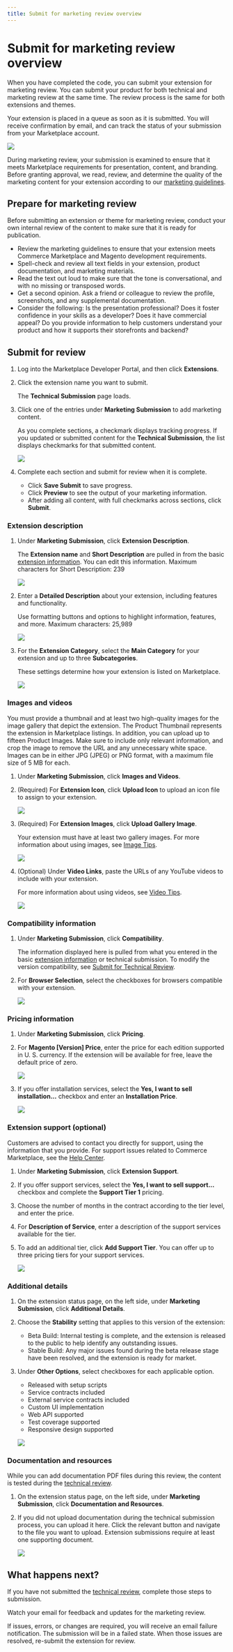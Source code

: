 ```yaml
---
title: Submit for marketing review overview
---
```


# Submit for marketing review overview

When you have completed the code, you can submit your extension for marketing review. You can submit your product for both technical and marketing review at the same time. The review process is the same for both extensions and themes.

Your extension is placed in a queue as soon as it is submitted. You will receive confirmation by email, and can track the status of your submission from your Marketplace account.

![](_images/market-content.png)

During marketing review, your submission is examined to ensure that it meets Marketplace requirements for presentation, content, and branding. Before granting approval, we read, review, and determine the quality of the marketing content for your extension according to our [marketing guidelines](marketing-review-guidelines.md).

## Prepare for marketing review

Before submitting an extension or theme for marketing review, conduct your own internal review of the content to make sure that it is ready for publication.

-  Review the marketing guidelines to ensure that your extension meets Commerce Marketplace and Magento development requirements.
-  Spell-check and review all text fields in your extension, product documentation, and marketing materials.
-  Read the text out loud to make sure that the tone is conversational, and with no missing or transposed words.
-  Get a second opinion. Ask a friend or colleague to review the profile, screenshots, and any supplemental documentation.
-  Consider the following: Is the presentation professional? Does it foster confidence in your skills as a developer? Does it have commercial appeal? Do you provide information to help customers understand your product and how it supports their storefronts and backend?

## Submit for review

1. Log into the Marketplace Developer Portal, and then click **Extensions**.

1. Click the extension name you want to submit.

   The **Technical Submission** page loads.

1. Click one of the entries under **Marketing Submission** to add marketing content.

    As you complete sections, a checkmark displays tracking progress. If you updated or submitted content for the **Technical Submission**, the list displays checkmarks for that submitted content.

    ![](_images/marketing-submission-list.png)

1. Complete each section and submit for review when it is complete.

    -  Click **Save Submit** to save progress.
    -  Click **Preview** to see the output of your marketing information.
    -  After adding all content, with full checkmarks across sections, click **Submit**.

### Extension description

1. Under **Marketing Submission**, click **Extension Description**.

    The **Extension name** and **Short Description** are pulled in from the basic [extension information](extension-information.md). You can edit this information. Maximum characters for Short Description: 239

    ![](_images/marketing-description1.png)

1. Enter a **Detailed Description** about your extension, including features and functionality.

    Use formatting buttons and options to highlight information, features, and more. Maximum characters: 25,989

    ![](_images/marketing-description2.png)

1. For the **Extension Category**, select the **Main Category** for your extension and up to three **Subcategories**.

    These settings determine how your extension is listed on Marketplace.

    ![](_images/marketing-description3.png)

### Images and videos

You must provide a thumbnail and at least two high-quality images for the image gallery that depict the extension. The Product Thumbnail represents the extension in Marketplace listings. In addition, you can upload up to fifteen Product Images. Make sure to include only relevant information, and crop the image to remove the URL and any unnecessary white space. Images can be in either JPG (JPEG) or PNG format, with a maximum file size of 5 MB for each.

1. Under **Marketing Submission**, click **Images and Videos**.

1. (Required) For **Extension Icon**, click **Upload Icon** to upload an icon file to assign to your extension.

    ![](_images/marketing-images1.png)

1. (Required) For **Extension Images**, click **Upload Gallery Image**.

   Your extension must have at least two gallery images. For more information about using images, see [Image Tips](image-tips.md).

    ![](_images/marketing-images2.png)

1. (Optional) Under **Video Links**, paste the URLs of any YouTube videos to include with your extension.

    For more information about using videos, see [Video Tips](video-tips.md).

    ![](_images/marketing-images3.png)

### Compatibility information

1. Under **Marketing Submission**, click **Compatibility**.

    The information displayed here is pulled from what you entered in the basic [extension information](extension-information.md) or technical submission. To modify the version compatibility, see [Submit for Technical Review](submit-for-technical-review.md).

1. For **Browser Selection**, select the checkboxes for browsers compatible with your extension.

    ![](_images/marketing-compatibility.png)

### Pricing information

1. Under **Marketing Submission**, click **Pricing**.

1. For **Magento \[Version\] Price**, enter the price for each edition supported in U. S. currency. If the extension will be available for free, leave the default price of zero.

    ![](_images/marketing-pricing1.png)

1. If you offer installation services, select the **Yes, I want to sell installation...** checkbox and enter an **Installation Price**.

    ![](_images/marketing-submission-pricing.png)

### Extension support (optional)

Customers are advised to contact you directly for support, using the information that you provide. For support issues related to Commerce Marketplace, see the [Help Center](https://marketplacesupport.magento.com/hc/en-us).

1. Under **Marketing Submission**, click **Extension Support**.

1. If you offer support services, select the **Yes, I want to sell support...** checkbox and complete the **Support Tier 1** pricing.

1. Choose the number of months in the contract according to the tier level, and enter the price.

1. For **Description of Service**, enter a description of the support services available for the tier.

1. To add an additional tier, click **Add Support Tier**. You can offer up to three pricing tiers for your support services.

    ![](_images/marketing-submission-support.png)

### Additional details

1. On the extension status page, on the left side, under **Marketing Submission**, click **Additional Details**.

1. Choose the **Stability** setting that applies to this version of the extension:

    -  Beta Build: Internal testing is complete, and the extension is released to the public to help identify any outstanding issues.
    -  Stable Build: Any major issues found during the beta release stage have been resolved, and the extension is ready for market.

1. Under **Other Options**, select checkboxes for each applicable option.

    -  Released with setup scripts
    -  Service contracts included
    -  External service contracts included
    -  Custom UI implementation
    -  Web API supported
    -  Test coverage supported
    -  Responsive design supported

    ![](_images/marketing-submission-additional-details.png)

### Documentation and resources

<InlineAlert variant="info" slots="text"/>

While you can add documentation PDF files during this review, the content is tested during the [technical review](submit-for-technical-review.md).

1. On the extension status page, on the left side, under **Marketing Submission**, click **Documentation and Resources**.

1. If you did not upload documentation during the technical submission process, you can upload it here. Click the relevant button and navigate to the file you want to upload. Extension submissions require at least one supporting document.

    ![](_images/marketing-submission-documentation.png)

## What happens next?

If you have not submitted the [technical review](submit-for-technical-review.md), complete those steps to submission.

Watch your email for feedback and updates for the marketing review.

If issues, errors, or changes are required, you will receive an email failure notification. The submission will be in a failed state. When those issues are resolved, re-submit the extension for review.
